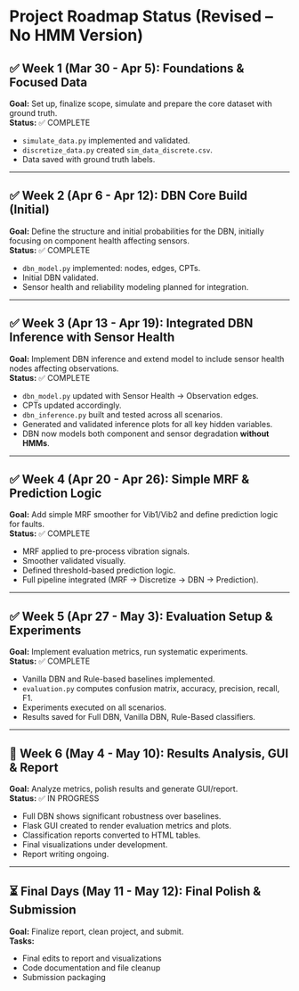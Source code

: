 
# Project Roadmap Status (Revised – No HMM Version)

## ✅ Week 1 (Mar 30 - Apr 5): Foundations & Focused Data

**Goal:** Set up, finalize scope, simulate and prepare the core dataset with ground truth.  
**Status:** ✅ COMPLETE  
- `simulate_data.py` implemented and validated.  
- `discretize_data.py` created `sim_data_discrete.csv`.  
- Data saved with ground truth labels.

---

## ✅ Week 2 (Apr 6 - Apr 12): DBN Core Build (Initial)

**Goal:** Define the structure and initial probabilities for the DBN, initially focusing on component health affecting sensors.  
**Status:** ✅ COMPLETE  
- `dbn_model.py` implemented: nodes, edges, CPTs.  
- Initial DBN validated.  
- Sensor health and reliability modeling planned for integration.

---

## ✅ Week 3 (Apr 13 - Apr 19): Integrated DBN Inference with Sensor Health

**Goal:** Implement DBN inference and extend model to include sensor health nodes affecting observations.  
**Status:** ✅ COMPLETE  
- `dbn_model.py` updated with Sensor Health → Observation edges.  
- CPTs updated accordingly.  
- `dbn_inference.py` built and tested across all scenarios.  
- Generated and validated inference plots for all key hidden variables.  
- DBN now models both component and sensor degradation **without HMMs**.

---

## ✅ Week 4 (Apr 20 - Apr 26): Simple MRF & Prediction Logic

**Goal:** Add simple MRF smoother for Vib1/Vib2 and define prediction logic for faults.  
**Status:** ✅ COMPLETE  
- MRF applied to pre-process vibration signals.  
- Smoother validated visually.  
- Defined threshold-based prediction logic.  
- Full pipeline integrated (MRF → Discretize → DBN → Prediction).

---

## ✅ Week 5 (Apr 27 - May 3): Evaluation Setup & Experiments

**Goal:** Implement evaluation metrics, run systematic experiments.  
**Status:** ✅ COMPLETE  
- Vanilla DBN and Rule-based baselines implemented.  
- `evaluation.py` computes confusion matrix, accuracy, precision, recall, F1.  
- Experiments executed on all scenarios.  
- Results saved for Full DBN, Vanilla DBN, Rule-Based classifiers.

---

## 🔄 Week 6 (May 4 - May 10): Results Analysis, GUI & Report

**Goal:** Analyze metrics, polish results and generate GUI/report.  
**Status:** ✅ IN PROGRESS  
- Full DBN shows significant robustness over baselines.  
- Flask GUI created to render evaluation metrics and plots.  
- Classification reports converted to HTML tables.  
- Final visualizations under development.  
- Report writing ongoing.

---

## ⏳ Final Days (May 11 - May 12): Final Polish & Submission

**Goal:** Finalize report, clean project, and submit.  
**Tasks:**  
- Final edits to report and visualizations  
- Code documentation and file cleanup  
- Submission packaging

